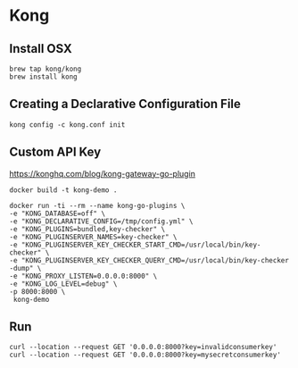 # Kong
## Install OSX
```
brew tap kong/kong
brew install kong
```
## Creating a Declarative Configuration File
```
kong config -c kong.conf init
```

## Custom API Key
https://konghq.com/blog/kong-gateway-go-plugin

```
docker build -t kong-demo .
```
```
docker run -ti --rm --name kong-go-plugins \
-e "KONG_DATABASE=off" \
-e "KONG_DECLARATIVE_CONFIG=/tmp/config.yml" \
-e "KONG_PLUGINS=bundled,key-checker" \
-e "KONG_PLUGINSERVER_NAMES=key-checker" \
-e "KONG_PLUGINSERVER_KEY_CHECKER_START_CMD=/usr/local/bin/key-checker" \
-e "KONG_PLUGINSERVER_KEY_CHECKER_QUERY_CMD=/usr/local/bin/key-checker -dump" \
-e "KONG_PROXY_LISTEN=0.0.0.0:8000" \
-e "KONG_LOG_LEVEL=debug" \
-p 8000:8000 \
 kong-demo
```

## Run
```
curl --location --request GET '0.0.0.0:8000?key=invalidconsumerkey'
curl --location --request GET '0.0.0.0:8000?key=mysecretconsumerkey'

```